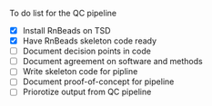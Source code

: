 To do list for the QC pipeline

 - [x] Install RnBeads on TSD
 - [x] Have RnBeads skeleton code ready
 - [ ] Document decision points in code
 - [ ] Document agreement on software and methods
 - [ ] Write skeleton code for pipline
 - [ ] Document proof-of-concept for pipeline
 - [ ] Priorotize output from QC pipeline
